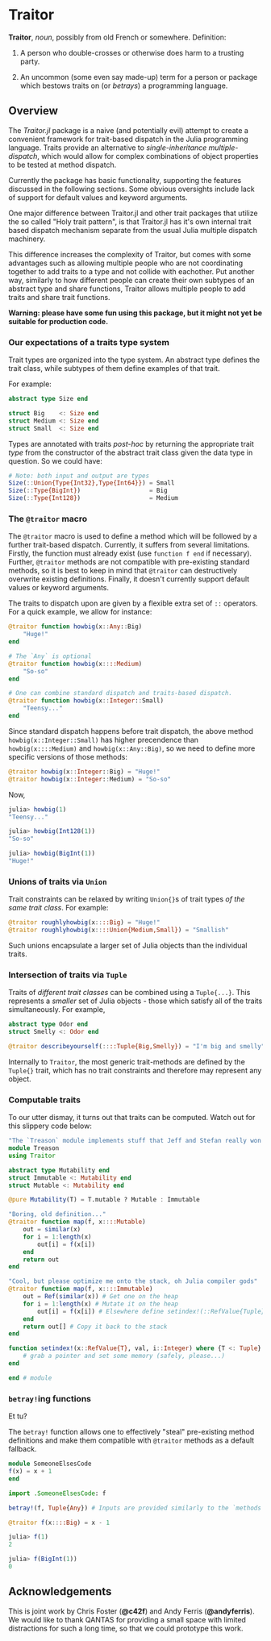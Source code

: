 # Traitor

**Traitor**, *noun*, possibly from old French or somewhere. Definition:

1. A person who double-crosses or otherwise does harm to a trusting party.

2. An uncommon (some even say made-up) term for a person or package which
bestows traits on (or *betrays*) a programming language.

## Overview

The *Traitor.jl* package is a naive (and potentially evil) attempt to create a
convenient framework for trait-based dispatch in the Julia programming language.
Traits provide an alternative to *single-inheritance multiple-dispatch*,
which would allow for complex combinations of object properties to be tested
at method dispatch.

Currently the package has basic functionality, supporting the features
discussed in the following sections. Some obvious oversights include lack of
support for default values and keyword arguments.

One major difference between Traitor.jl and other trait packages that utilize the 
so called "Holy trait pattern", is that Traitor.jl has it's own internal trait 
based dispatch mechanism separate from the usual Julia multiple dispatch machinery.

This difference increases the complexity of Traitor, but comes with some advantages
such as allowing multiple people who are not coordinating together to add traits to
a type and not collide with eachother. Put another way, similarly to how different 
people can create their own subtypes of an abstract type and share functions, 
Traitor allows multiple people to add traits and share trait functions.


**Warning: please have some fun using this package, but it might not yet be suitable for production code.**

### Our expectations of a traits type system

Trait types are organized into the type system. An abstract type defines the
trait class, while subtypes of them define examples of that trait.

For example:

```julia
abstract type Size end

struct Big    <: Size end
struct Medium <: Size end
struct Small  <: Size end
```

Types are annotated with traits *post-hoc* by returning the appropriate trait
*type* from the constructor of the abstract trait class given the data type in
question. So we could have:

```julia
# Note: both input and output are types
Size(::Union{Type{Int32},Type{Int64}}) = Small
Size(::Type{BigInt})                   = Big
Size(::Type{Int128})                   = Medium
```

### The `@traitor` macro

The `@traitor` macro is used to define a method which will be followed by a
further trait-based dispatch. Currently, it suffers from several limitations.
Firstly, the function must already exist (use `function f end` if necessary).
Further, `@traitor` methods are not compatible with pre-existing standard
methods, so it is best to keep in mind that `@traitor` can destructively
overwrite existing definitions. Finally, it doesn't currently support default
values or keyword arguments.

The traits to dispatch upon are given by a flexible extra set of `::` operators.
For a quick example, we allow for instance:
```julia
@traitor function howbig(x::Any::Big)
    "Huge!"
end

# The `Any` is optional
@traitor function howbig(x::::Medium)
    "So-so"
end

# One can combine standard dispatch and traits-based dispatch. 
@traitor function howbig(x::Integer::Small)
    "Teensy..."
end
```
Since standard dispatch happens before trait dispatch, the above method `howbig(x::Integer::Small)` has higher precendence than `howbig(x::::Medium)` and `howbig(x::Any::Big)`, so we need to define more specific versions of those methods:
```julia
@traitor howbig(x::Integer::Big) = "Huge!"
@traitor howbig(x::Integer::Medium) = "So-so"
```
Now,
```julia
julia> howbig(1)
"Teensy..."

julia> howbig(Int128(1))
"So-so"

julia> howbig(BigInt(1))
"Huge!"

```



### Unions of traits via `Union`

Trait constraints can be relaxed by writing `Union{}`s of trait types *of the
same trait class*. For example:
```julia
@traitor roughlyhowbig(x::::Big) = "Huge!"
@traitor roughlyhowbig(x::::Union{Medium,Small}) = "Smallish"
```

Such unions encapsulate a larger set of Julia objects than the individual traits.

### Intersection of traits via `Tuple`

Traits of *different trait classes* can be combined using a `Tuple{...}`. This
represents a *smaller* set of Julia objects - those which satisfy all of the
traits simultaneously. For example,
```julia
abstract type Odor end
struct Smelly <: Odor end

@traitor describeyourself(::::Tuple{Big,Smelly}) = "I'm big and smelly"
```

Internally to `Traitor`, the most generic trait-methods are defined by the
`Tuple{}` trait, which has no trait constraints and therefore may represent any
object.

### Computable traits

To our utter dismay, it turns out that traits can be computed. Watch out for
this slippery code below:

```julia
"The `Treason` module implements stuff that Jeff and Stefan really won't like."
module Treason
using Traitor

abstract type Mutability end
struct Immutable <: Mutability end
struct Mutable <: Mutability end

@pure Mutability(T) = T.mutable ? Mutable : Immutable

"Boring, old definition..."
@traitor function map(f, x::::Mutable)
    out = similar(x)
    for i = 1:length(x)
        out[i] = f(x[i])
    end
    return out
end

"Cool, but please optimize me onto the stack, oh Julia compiler gods"
@traitor function map(f, x::::Immutable)
    out = Ref(similar(x)) # Get one on the heap
    for i = 1:length(x) # Mutate it on the heap
        out[i] = f(x[i]) # Elsewhere define setindex!(::RefValue{Tuple}), etc
    end
    return out[] # Copy it back to the stack
end

function setindex!(x::RefValue{T}, val, i::Integer) where {T <: Tuple}
    # grab a pointer and set some memory (safely, please...)
end

end # module
```

### `betray!`ing functions

Et tu?

The `betray!` function allows one to effectively "steal"
pre-existing method definitions and make them compatible with `@traitor` methods
as a default fallback. 

```julia
module SomeoneElsesCode
f(x) = x + 1
end

import .SomeoneElsesCode: f

betray!(f, Tuple{Any}) # Inputs are provided similarly to the `methods` of `code_lowered` functions

@traitor f(x::::Big) = x - 1
```

```julia
julia> f(1)
2

julia> f(BigInt(1))
0
```

## Acknowledgements

This is joint work by Chris Foster (**@c42f**) and Andy Ferris (**@andyferris**).
We would like to thank QANTAS for providing a small space with limited distractions
for such a long time, so that we could prototype this work.
